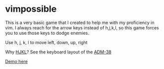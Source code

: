 vimpossible
===========

This is a very basic game that I created to help me with my proficiency in vim.
I always reach for the arrow keys instead of h,j,k,l, so this game forces you 
to use those keys to dodge enemies.

Use h, j, k, l to move left, down, up, right

Why [HJKL](http://en.wikipedia.org/wiki/HJKL_keys#HJKL_keys)? See the keyboard layout of the [ADM-38](http://en.wikipedia.org/wiki/ADM-3A)

[Demo here](http://jonjonsonjr.github.io/vimpossible/)